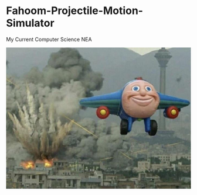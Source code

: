 # Fahoom-Projectile-Motion-Simulator

My Current Computer Science NEA

![Mascot](https://github.com/DucksterBoo123/Fahoom-Missile-Projection-Simulator/blob/main/assets/images/md.png)
